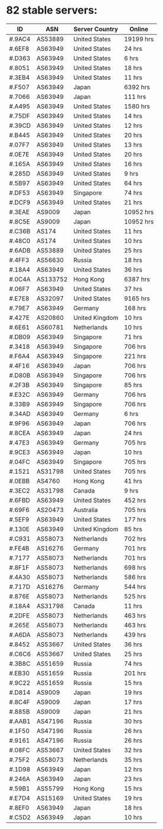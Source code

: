 # 82 stable servers:

| ID | ASN | Server Country | Online |
| ------ | ------ | ------ | ------ |
| #.9AC4 | AS53889 | United States | 19199 hrs |
| #.6EF8 | AS63949 | United States | 24 hrs |
| #.D363 | AS63949 | United States | 6 hrs |
| #.8051 | AS63949 | United States | 18 hrs |
| #.3EB4 | AS63949 | United States | 11 hrs |
| #.F507 | AS63949 | Japan | 6392 hrs |
| #.7066 | AS63949 | Japan | 111 hrs |
| #.A495 | AS63949 | United States | 1580 hrs |
| #.75DF | AS63949 | United States | 14 hrs |
| #.39CD | AS63949 | United States | 12 hrs |
| #.B445 | AS63949 | United States | 20 hrs |
| #.07F7 | AS63949 | United States | 13 hrs |
| #.0E7E | AS63949 | United States | 20 hrs |
| #.165A | AS63949 | United States | 16 hrs |
| #.285D | AS63949 | United States | 9 hrs |
| #.5B97 | AS63949 | United States | 64 hrs |
| #.DF53 | AS63949 | Singapore | 74 hrs |
| #.DCF9 | AS63949 | United States | 21 hrs |
| #.3EAE | AS9009 | Japan | 10952 hrs |
| #.8C5E | AS9009 | Japan | 10952 hrs |
| #.C36B | AS174 | United States | 11 hrs |
| #.48C0 | AS174 | United States | 10 hrs |
| #.6ADB | AS53889 | United States | 25 hrs |
| #.4FF3 | AS56630 | Russia | 18 hrs |
| #.18A4 | AS63949 | United States | 36 hrs |
| #.0C4A | AS133752 | Hong Kong | 6387 hrs |
| #.06F7 | AS63949 | United States | 37 hrs |
| #.E7E8 | AS32097 | United States | 9165 hrs |
| #.79E7 | AS63949 | Germany | 168 hrs |
| #.427E | AS20860 | United Kingdom | 10 hrs |
| #.6E61 | AS60781 | Netherlands | 10 hrs |
| #.DB09 | AS63949 | Singapore | 71 hrs |
| #.3418 | AS63949 | Singapore | 706 hrs |
| #.F6A4 | AS63949 | Singapore | 221 hrs |
| #.4F16 | AS63949 | Japan | 706 hrs |
| #.D80B | AS63949 | Singapore | 706 hrs |
| #.2F3B | AS63949 | Singapore | 85 hrs |
| #.E32C | AS63949 | Germany | 706 hrs |
| #.33B9 | AS63949 | Singapore | 706 hrs |
| #.34AD | AS63949 | Germany | 6 hrs |
| #.9F96 | AS63949 | Japan | 706 hrs |
| #.8CEA | AS63949 | Japan | 24 hrs |
| #.47E3 | AS63949 | Germany | 705 hrs |
| #.9CE3 | AS63949 | Japan | 10 hrs |
| #.04FC | AS63949 | Singapore | 705 hrs |
| #.1521 | AS31798 | United States | 705 hrs |
| #.0EBB | AS4760 | Hong Kong | 41 hrs |
| #.3EC2 | AS31798 | Canada | 9 hrs |
| #.6FBD | AS63949 | United States | 452 hrs |
| #.69F6 | AS20473 | Australia | 705 hrs |
| #.5EF9 | AS63949 | United States | 177 hrs |
| #.130E | AS63949 | United Kingdom | 85 hrs |
| #.C931 | AS58073 | Netherlands | 702 hrs |
| #.FE4B | AS16276 | Germany | 701 hrs |
| #.7177 | AS58073 | Netherlands | 701 hrs |
| #.8F1F | AS58073 | Netherlands | 698 hrs |
| #.4A30 | AS58073 | Netherlands | 586 hrs |
| #.717D | AS16276 | Germany | 544 hrs |
| #.876E | AS58073 | Netherlands | 525 hrs |
| #.18A4 | AS31798 | Canada | 11 hrs |
| #.2DFE | AS58073 | Netherlands | 463 hrs |
| #.265E | AS58073 | Netherlands | 463 hrs |
| #.A6DA | AS58073 | Netherlands | 439 hrs |
| #.8452 | AS53667 | United States | 36 hrs |
| #.C6C6 | AS53667 | United States | 25 hrs |
| #.3B8C | AS51659 | Russia | 74 hrs |
| #.EB30 | AS51659 | Russia | 201 hrs |
| #.9C22 | AS51659 | Russia | 15 hrs |
| #.D814 | AS9009 | Japan | 19 hrs |
| #.8C4F | AS9009 | Japan | 17 hrs |
| #.885B | AS9009 | Japan | 21 hrs |
| #.AAB1 | AS47196 | Russia | 30 hrs |
| #.1F50 | AS47196 | Russia | 26 hrs |
| #.9161 | AS47196 | Russia | 26 hrs |
| #.08FC | AS53667 | United States | 32 hrs |
| #.75F2 | AS58073 | Netherlands | 35 hrs |
| #.1D98 | AS63949 | Japan | 12 hrs |
| #.246A | AS63949 | Japan | 23 hrs |
| #.59B1 | AS55799 | Hong Kong | 15 hrs |
| #.E7D4 | AS15169 | United States | 19 hrs |
| #.8EF0 | AS63949 | Japan | 18 hrs |
| #.C5D2 | AS63949 | Japan | 10 hrs |

